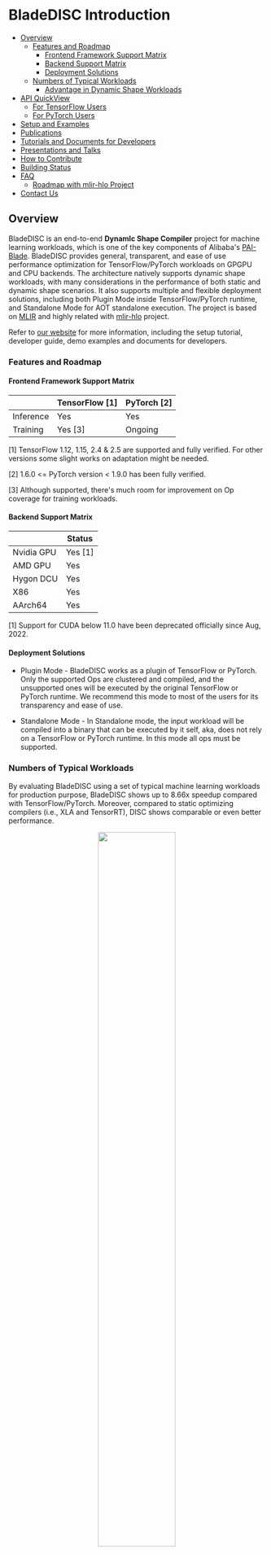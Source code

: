 # BladeDISC Introduction <!-- omit in toc -->

- [Overview](#overview)
  - [Features and Roadmap](#features-and-roadmap)
    - [Frontend Framework Support Matrix](#frontend-framework-support-matrix)
    - [Backend Support Matrix](#backend-support-matrix)
    - [Deployment Solutions](#deployment-solutions)
  - [Numbers of Typical Workloads](#numbers-of-typical-workloads)
    - [Advantage in Dynamic Shape Workloads](#advantage-in-dynamic-shape-workloads)
- [API QuickView](#api-quickview)
  - [For TensorFlow Users](#for-tensorflow-users)
  - [For PyTorch Users](#for-pytorch-users)
- [Setup and Examples](#setup-and-examples)
- [Publications](#publications)
- [Tutorials and Documents for Developers](#tutorials-and-documents-for-developers)
- [Presentations and Talks](#presentations-and-talks)
- [How to Contribute](#how-to-contribute)
- [Building Status](#building-status)
- [FAQ](#faq)
  - [Roadmap with mlir-hlo Project](#roadmap-with-mlir-hlo-project)
- [Contact Us](#contact-us)

## Overview

BladeDISC is an end-to-end **DynamIc Shape Compiler** project for machine
learning workloads, which is one of the key components of Alibaba's
[PAI-Blade](https://www.aliyun.com/activity/bigdata/blade). BladeDISC provides
general, transparent, and ease of use performance optimization for
TensorFlow/PyTorch workloads on GPGPU and CPU backends. The architecture
natively supports dynamic shape workloads, with many considerations in the
performance of both static and dynamic shape scenarios. It also supports
multiple and flexible deployment solutions, including both Plugin Mode inside
TensorFlow/PyTorch runtime, and Standalone Mode for AOT standalone execution.
The project is based on [MLIR](https://mlir.llvm.org/) and highly related with
[mlir-hlo](https://github.com/tensorflow/mlir-hlo) project.

Refer to [our website](https://alibaba.github.io/BladeDISC/) for more
information, including the setup tutorial, developer guide, demo examples and
documents for developers.

### Features and Roadmap

#### Frontend Framework Support Matrix

|           | TensorFlow [1] | PyTorch [2]  |
|---------- | -------------- | ------------ |
| Inference |    Yes         |    Yes       |
|  Training |    Yes [3]     |  Ongoing     |

[1] TensorFlow 1.12, 1.15, 2.4 & 2.5 are supported and fully verified. For other
versions some slight works on adaptation might be needed.

[2] 1.6.0 <= PyTorch version < 1.9.0 has been fully verified.

[3] Although supported, there's much room for improvement on Op coverage for
training workloads.

#### Backend Support Matrix

|            |   Status      |
|----------- | ------------- |
| Nvidia GPU |    Yes [1]    |
| AMD GPU    |    Yes        |
| Hygon DCU  |    Yes        |
|  X86       |    Yes        |
| AArch64    |    Yes        |

[1] Support for CUDA below 11.0 have been deprecated officially since Aug, 2022.

#### Deployment Solutions

* Plugin Mode - BladeDISC works as a plugin of TensorFlow or PyTorch. Only the
  supported Ops are clustered and compiled, and the unsupported ones will be
  executed by the original TensorFlow or PyTorch runtime. We recommend this mode
  to most of the users for its transparency and ease of use.

* Standalone Mode - In Standalone mode, the input workload will be compiled into
  a binary that can be executed by it self, aka, does not rely on a TensorFlow
  or PyTorch runtime. In this mode all ops must be supported.

### Numbers of Typical Workloads

By evaluating BladeDISC using a set of typical machine learning workloads for
production purpose, BladeDISC shows up to 8.66x speedup compared with
TensorFlow/PyTorch. Moreover, compared to static optimizing compilers (i.e.,
XLA and TensorRT), DISC shows comparable or even better performance.

<figure align="center">
<img src="./docs/pics/numbers.png" style="width:60%">
<figcaption align = "center">
<b>
Fig.1 Performance speedup over framework.
<i>Framework</i> means either TensorFlow or PyTorch.
<i>FastSpeech2</i> is TensorFlow model and others are PyTorch models.
The <i>static compiler</i> for TensorFlow is XLA and that for PyTorch is TensorRT.
Note that <i>S2T</i> and <i>T5</i> have no TensorRT performance due to wrong result.
</b>
</figcaption>
</figure>

#### Advantage in Dynamic Shape Workloads

Specifically, for the BERT large inference on T4 we provide in the
[examples](./docs/tutorials/tensorflow_inference_and_training.md), static compiler
optimization (XLA) shows severe performance degradation due to its compilation
overhead, while DISC shows a 1.75x speedup.

| TensorFlow  |    XLA    |    DISC    |
|-------------|-----------|------------|
|   1.78 s    |   41.69s  |    1.02s   |
|   1X        |           |    1.75X   |

## API QuickView

### For TensorFlow Users

Only two lines of code are needed on native Tensorflow program as the following:

``` python
import numpy as np
import tensorflow as tf

## enable BladeDISC on TensorFlow program
import blade_disc_tf as disc
disc.enable()

## construct TensorFlow Graph and run it
g = tf.Graph()
with g.as_default():
    ...
    with tf.session as sess:
        sess.run(...)
```

For more information, please refer to [QuickStart for TensorFlow
Users](./docs/quickstart.md#quickstart-for-tensorflow-users)

### For PyTorch Users

PyTorch users only need the following few lines of code to enable
BladeDISC:

``` python
import torch_blade
# construct PyTorch Module
class MyModule(nn.Module):
    ...

module = MyModule()

with torch.no_grad():
    # blade_module is the optimized module by BladeDISC
    blade_module = torch_blade.optimize(module, allow_tracing=True, model_inputs=(x, y))

# run the optimized module
blade_module(x, y)
```

`torch_blade.optimize` accepts an `nn.Module` object and outputs the
optimized module.  For more information, please refer to [Quickstart
for PyTorch Users](./docs/quickstart.md#quickstart-for-pytorch-users).

## Setup and Examples

* [How to Setup and Build from Source](./docs/build_from_source.md)
* [Use Case of TensorFlow Inference and Training](./docs/tutorials/tensorflow_inference_and_training.md)
* [Use Case of PyTorch Inference](./docs/tutorials/torch_bert_inference.md)

## Publications

* [DISC: A Dynamic Shape Compiler for Machine Learning
  Workloads](https://arxiv.org/pdf/2103.05288.pdf)

## Tutorials and Documents for Developers

* [Tutorial: A Walkthough of the BladeDISC Pass Pipeline](./docs/developers/pass_pipeline.md)
* [Introduction on Runtime Abstraction Layer](./docs/developers/runtime_abstraction_layer.md)
* [TorchBlade Overview](./docs/developers/bladedisc_torch_overview.md)
* [Tutorial: How to Add a New Torch Operator Converter](./docs/developers/torch_add_a_new_converter.md)

## Presentations and Talks
* [Performance optimization practice for dynamic shape AI workloads via a compiler-based approach](https://bladedisc.oss-cn-hangzhou.aliyuncs.com/docs/performance-optimization-practice.pdf)
* [2022/07/31 BladeDISC: A Practice of Dynamic Shape Deep Learning Compiler(Chinese)](https://bladedisc.oss-cn-hangzhou.aliyuncs.com/docs/BladeDISC%EF%BC%9A%E5%8A%A8%E6%80%81Shape%E6%B7%B1%E5%BA%A6%E5%AD%A6%E4%B9%A0%E7%BC%96%E8%AF%91%E5%99%A8%E5%AE%9E%E8%B7%B5%E7%9A%84.pdf)
* [2022/07/07 BladeDISC and Torch-MLIR Roadmap Talk on Torch-MLIR Community](https://bladedisc.oss-cn-hangzhou.aliyuncs.com/docs/BladeDISC-and-TorchMLIR-Roadmap-tts.pptx)
* [GTC22-S41073, Generalized and Transparent AI Optimization Solutions with AI Compilers from Cloud Service](https://bladedisc.oss-cn-hangzhou.aliyuncs.com/docs/GTC22%20S41073%2C%20Generalized%20and%20Transparent%20AI%20Optimization%20Solutions%20with%20AI%20Compilers%20from%20Cloud%20Service.pdf)
* [GTC22-S41395, Easier-to-use and More Robust TensorRT via PAI-Blade](https://bladedisc.oss-cn-hangzhou.aliyuncs.com/docs/GTC22-S41395%2C%20Easier-to-use%20and%20More%20Robust%20TensorRT%20via%20PAI-Blade.pdf)

## How to Contribute

* [Contribute to BladeDISC](./docs/contribution.md)

## Building Status

| Framework | Device| Status |
| -- | -- | -- |
| PyTorch1.6.0 | CPU | [![pytorch160_cpu](https://github.com/alibaba/BladeDISC/actions/workflows/pytorch160_cpu.yml/badge.svg?branch=main)](https://github.com/alibaba/BladeDISC/actions/workflows/pytorch160_cpu.yml) |
| PyTorch1.7.1 | GPU |  [![pytorch171_gpu](https://github.com/alibaba/BladeDISC/actions/workflows/pytorch171_gpu.yml/badge.svg?branch=main)](https://github.com/alibaba/BladeDISC/actions/workflows/pytorch171_gpu.yml) |
| PyTorch1.8.1 | CPU | [![pytorch181_cpu](https://github.com/alibaba/BladeDISC/actions/workflows/pytorch181_cpu.yml/badge.svg?branch=main)](https://github.com/alibaba/BladeDISC/actions/workflows/pytorch181_cpu.yml) |
| PyTorch1.9.0 | GPU | [![pytorch1.9.0_gpu](https://github.com/alibaba/BladeDISC/actions/workflows/pytorch190_gpu.yml/badge.svg?branch=main)](https://github.com/alibaba/BladeDISC/actions/workflows/pytorch190_gpu.yml) |
| PyTorch1.12.0 | GPU | [![pytorch112_gpu](https://github.com/alibaba/BladeDISC/actions/workflows/pytorch112_gpu.yml/badge.svg?branch=main)](https://github.com/alibaba/BladeDISC/actions/workflows/pytorch112_gpu.yml) |
| PyTorch1.10.0 | AArch64 |  [![pytorch110_aarch64](https://github.com/alibaba/BladeDISC/actions/workflows/pytorch110_aarch64.yml/badge.svg?branch=main)](https://github.com/alibaba/BladeDISC/actions/workflows/pytorch110_aarch64.yml) |
| TensorFlow1.15 | CPU| [![tf115_cpu](https://github.com/alibaba/BladeDISC/actions/workflows/tf115_cpu.yml/badge.svg?branch=main)](https://github.com/alibaba/BladeDISC/actions/workflows/tf115_cpu.yml) |
| TensorFlow2.4 | GPU | [![tf24_gpu](https://github.com/alibaba/BladeDISC/actions/workflows/tf24_gpu.yml/badge.svg?branch=main)](https://github.com/alibaba/BladeDISC/actions/workflows/tf24_gpu.yml) |
| TensorFlow2.8 | AArch64 | [![tf280_aarch64](https://github.com/alibaba/BladeDISC/actions/workflows/tf280_aarch64.yml/badge.svg?branch=main)](https://github.com/alibaba/BladeDISC/actions/workflows/tf280_aarch64.yml) |

## FAQ

### Roadmap with mlir-hlo Project

BladeDISC is in a close relationship with
[mlir-hlo](https://github.com/tensorflow/mlir-hlo) project. Part of the building
blocks, including the MHLO Op definitions, TF to MHLO conversions, and some
general purpose passes have been upstreamed to mlir-hlo repository. We'll
continue to work in a close cooperative relationship with mlir-hlo project in
the longer term.

## Contact Us

* Mailgroup: bladedisc-dev@list.alibaba-inc.com

* DingTalk group for support and discussion:

![DingTalk](./docs/pics/dingtalk_support.png)
